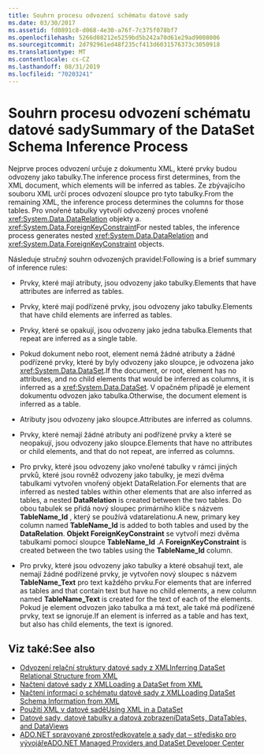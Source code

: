 ```yaml
---
title: Souhrn procesu odvození schématu datové sady
ms.date: 03/30/2017
ms.assetid: fd0891c8-d068-4e30-a76f-7c375f078bf7
ms.openlocfilehash: 5266d08212e5259bd5b242a70d61e29ad9008006
ms.sourcegitcommit: 2d792961ed48f235cf413d6031576373c3050918
ms.translationtype: MT
ms.contentlocale: cs-CZ
ms.lasthandoff: 08/31/2019
ms.locfileid: "70203241"
---
```

# <a name="summary-of-the-dataset-schema-inference-process"></a><span data-ttu-id="dbcc4-102">Souhrn procesu odvození schématu datové sady</span><span class="sxs-lookup"><span data-stu-id="dbcc4-102">Summary of the DataSet Schema Inference Process</span></span>
<span data-ttu-id="dbcc4-103">Nejprve proces odvození určuje z dokumentu XML, které prvky budou odvozeny jako tabulky.</span><span class="sxs-lookup"><span data-stu-id="dbcc4-103">The inference process first determines, from the XML document, which elements will be inferred as tables.</span></span> <span data-ttu-id="dbcc4-104">Ze zbývajícího souboru XML určí proces odvození sloupce pro tyto tabulky.</span><span class="sxs-lookup"><span data-stu-id="dbcc4-104">From the remaining XML, the inference process determines the columns for those tables.</span></span> <span data-ttu-id="dbcc4-105">Pro vnořené tabulky vytvoří odvozený proces vnořené <xref:System.Data.DataRelation> objekty a. <xref:System.Data.ForeignKeyConstraint></span><span class="sxs-lookup"><span data-stu-id="dbcc4-105">For nested tables, the inference process generates nested <xref:System.Data.DataRelation> and <xref:System.Data.ForeignKeyConstraint> objects.</span></span>  
  
 <span data-ttu-id="dbcc4-106">Následuje stručný souhrn odvozených pravidel:</span><span class="sxs-lookup"><span data-stu-id="dbcc4-106">Following is a brief summary of inference rules:</span></span>  
  
- <span data-ttu-id="dbcc4-107">Prvky, které mají atributy, jsou odvozeny jako tabulky.</span><span class="sxs-lookup"><span data-stu-id="dbcc4-107">Elements that have attributes are inferred as tables.</span></span>  
  
- <span data-ttu-id="dbcc4-108">Prvky, které mají podřízené prvky, jsou odvozeny jako tabulky.</span><span class="sxs-lookup"><span data-stu-id="dbcc4-108">Elements that have child elements are inferred as tables.</span></span>  
  
- <span data-ttu-id="dbcc4-109">Prvky, které se opakují, jsou odvozeny jako jedna tabulka.</span><span class="sxs-lookup"><span data-stu-id="dbcc4-109">Elements that repeat are inferred as a single table.</span></span>  
  
- <span data-ttu-id="dbcc4-110">Pokud dokument nebo root, element nemá žádné atributy a žádné podřízené prvky, které by byly odvozeny jako sloupce, je odvozena jako <xref:System.Data.DataSet>.</span><span class="sxs-lookup"><span data-stu-id="dbcc4-110">If the document, or root, element has no attributes, and no child elements that would be inferred as columns, it is inferred as a <xref:System.Data.DataSet>.</span></span> <span data-ttu-id="dbcc4-111">V opačném případě je element dokumentu odvozen jako tabulka.</span><span class="sxs-lookup"><span data-stu-id="dbcc4-111">Otherwise, the document element is inferred as a table.</span></span>  
  
- <span data-ttu-id="dbcc4-112">Atributy jsou odvozeny jako sloupce.</span><span class="sxs-lookup"><span data-stu-id="dbcc4-112">Attributes are inferred as columns.</span></span>  
  
- <span data-ttu-id="dbcc4-113">Prvky, které nemají žádné atributy ani podřízené prvky a které se neopakují, jsou odvozeny jako sloupce.</span><span class="sxs-lookup"><span data-stu-id="dbcc4-113">Elements that have no attributes or child elements, and that do not repeat, are inferred as columns.</span></span>  
  
- <span data-ttu-id="dbcc4-114">Pro prvky, které jsou odvozeny jako vnořené tabulky v rámci jiných prvků, které jsou rovněž odvozeny jako tabulky, je mezi dvěma tabulkami vytvořen vnořený objekt DataRelation.</span><span class="sxs-lookup"><span data-stu-id="dbcc4-114">For elements that are inferred as nested tables within other elements that are also inferred as tables, a nested **DataRelation** is created between the two tables.</span></span> <span data-ttu-id="dbcc4-115">Do obou tabulek se přidá nový sloupec primárního klíče s názvem **TableName_Id** , který se používá vdatarelationu.</span><span class="sxs-lookup"><span data-stu-id="dbcc4-115">A new, primary key column named **TableName_Id** is added to both tables and used by the **DataRelation**.</span></span> <span data-ttu-id="dbcc4-116">**Objekt ForeignKeyConstraint** se vytvoří mezi dvěma tabulkami pomocí sloupce **TableName_Id** .</span><span class="sxs-lookup"><span data-stu-id="dbcc4-116">A **ForeignKeyConstraint** is created between the two tables using the **TableName_Id** column.</span></span>  
  
- <span data-ttu-id="dbcc4-117">Pro prvky, které jsou odvozeny jako tabulky a které obsahují text, ale nemají žádné podřízené prvky, je vytvořen nový sloupec s názvem **TableName_Text** pro text každého prvku.</span><span class="sxs-lookup"><span data-stu-id="dbcc4-117">For elements that are inferred as tables and that contain text but have no child elements, a new column named **TableName_Text** is created for the text of each of the elements.</span></span> <span data-ttu-id="dbcc4-118">Pokud je element odvozen jako tabulka a má text, ale také má podřízené prvky, text se ignoruje.</span><span class="sxs-lookup"><span data-stu-id="dbcc4-118">If an element is inferred as a table and has text, but also has child elements, the text is ignored.</span></span>  
  
## <a name="see-also"></a><span data-ttu-id="dbcc4-119">Viz také:</span><span class="sxs-lookup"><span data-stu-id="dbcc4-119">See also</span></span>

- [<span data-ttu-id="dbcc4-120">Odvození relační struktury datové sady z XML</span><span class="sxs-lookup"><span data-stu-id="dbcc4-120">Inferring DataSet Relational Structure from XML</span></span>](inferring-dataset-relational-structure-from-xml.md)
- [<span data-ttu-id="dbcc4-121">Načtení datové sady z XML</span><span class="sxs-lookup"><span data-stu-id="dbcc4-121">Loading a DataSet from XML</span></span>](loading-a-dataset-from-xml.md)
- [<span data-ttu-id="dbcc4-122">Načtení informací o schématu datové sady z XML</span><span class="sxs-lookup"><span data-stu-id="dbcc4-122">Loading DataSet Schema Information from XML</span></span>](loading-dataset-schema-information-from-xml.md)
- [<span data-ttu-id="dbcc4-123">Použití XML v datové sadě</span><span class="sxs-lookup"><span data-stu-id="dbcc4-123">Using XML in a DataSet</span></span>](using-xml-in-a-dataset.md)
- [<span data-ttu-id="dbcc4-124">Datové sady, datové tabulky a datová zobrazení</span><span class="sxs-lookup"><span data-stu-id="dbcc4-124">DataSets, DataTables, and DataViews</span></span>](index.md)
- [<span data-ttu-id="dbcc4-125">ADO.NET spravované zprostředkovatele a sady dat – středisko pro vývojáře</span><span class="sxs-lookup"><span data-stu-id="dbcc4-125">ADO.NET Managed Providers and DataSet Developer Center</span></span>](https://go.microsoft.com/fwlink/?LinkId=217917)
